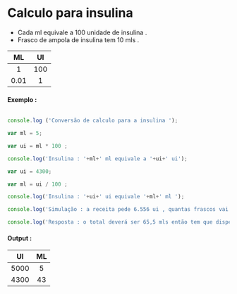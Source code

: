# Calculo para insulina 

* Cada ml equivale a 100 unidade de insulina .
* Frasco de ampola de insulina tem  10 mls .


| ML | UI | 
|:-:|:-:| 
| 1 | 100 | 
| 0.01 | 1 | 

#### Exemplo : 

```javascript 

console.log ('Conversão de calculo para a insulina ');

var ml = 5;

var ui = ml * 100 ;

console.log('Insulina : '+ml+' ml equivale a '+ui+' ui');

var ui = 4300;

var ml = ui / 100 ;

console.log('Insulina : '+ui+' ui equivale '+ml+' ml ');

console.log('Simulação : a receita pede 6.556 ui , quantas frascos vai dispensar para o cliente ? '); 

console.log('Resposta : o total deverá ser 65,5 mls então tem que dispensar 7 frascos '); 

```

#### Output :

| UI | ML |
|:-:|:-:|
| 5000 | 5 |
| 4300 | 43 |